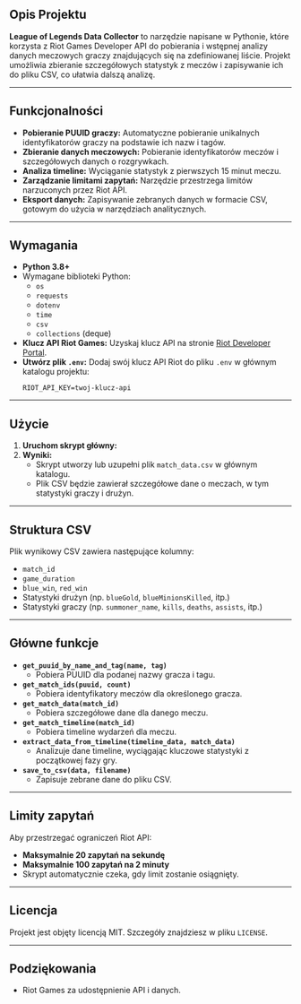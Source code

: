 ## Opis Projektu
**League of Legends Data Collector** to narzędzie napisane w Pythonie, które korzysta z Riot Games Developer API do pobierania i wstępnej analizy danych meczowych graczy znajdujących się na zdefiniowanej liście. Projekt umożliwia zbieranie szczegółowych statystyk z meczów i zapisywanie ich do pliku CSV, co ułatwia dalszą analizę.

---

## Funkcjonalności
- **Pobieranie PUUID graczy:** Automatyczne pobieranie unikalnych identyfikatorów graczy na podstawie ich nazw i tagów.
- **Zbieranie danych meczowych:** Pobieranie identyfikatorów meczów i szczegółowych danych o rozgrywkach.
- **Analiza timeline:** Wyciąganie statystyk z pierwszych 15 minut meczu.
- **Zarządzanie limitami zapytań:** Narzędzie przestrzega limitów narzuconych przez Riot API.
- **Eksport danych:** Zapisywanie zebranych danych w formacie CSV, gotowym do użycia w narzędziach analitycznych.

---

## Wymagania
- **Python 3.8+**
- Wymagane biblioteki Python:
  - `os`
  - `requests`
  - `dotenv`
  - `time`
  - `csv`
  - `collections` (deque)
- **Klucz API Riot Games:**
  Uzyskaj klucz API na stronie [Riot Developer Portal](https://developer.riotgames.com/).
- **Utwórz plik `.env`:**
   Dodaj swój klucz API Riot do pliku `.env` w głównym katalogu projektu:
   ```env
   RIOT_API_KEY=twoj-klucz-api
   ```
---

## Użycie
1. **Uruchom skrypt główny:**
2. **Wyniki:**
   - Skrypt utworzy lub uzupełni plik `match_data.csv` w głównym katalogu.
   - Plik CSV będzie zawierał szczegółowe dane o meczach, w tym statystyki graczy i drużyn.

---

## Struktura CSV
Plik wynikowy CSV zawiera następujące kolumny:
- `match_id`
- `game_duration`
- `blue_win`, `red_win`
- Statystyki drużyn (np. `blueGold`, `blueMinionsKilled`, itp.)
- Statystyki graczy (np. `summoner_name`, `kills`, `deaths`, `assists`, itp.)

---

## Główne funkcje
- **`get_puuid_by_name_and_tag(name, tag)`**
  - Pobiera PUUID dla podanej nazwy gracza i tagu.
- **`get_match_ids(puuid, count)`**
  - Pobiera identyfikatory meczów dla określonego gracza.
- **`get_match_data(match_id)`**
  - Pobiera szczegółowe dane dla danego meczu.
- **`get_match_timeline(match_id)`**
  - Pobiera timeline wydarzeń dla meczu.
- **`extract_data_from_timeline(timeline_data, match_data)`**
  - Analizuje dane timeline, wyciągając kluczowe statystyki z początkowej fazy gry.
- **`save_to_csv(data, filename)`**
  - Zapisuje zebrane dane do pliku CSV.

---

## Limity zapytań
Aby przestrzegać ograniczeń Riot API:
- **Maksymalnie 20 zapytań na sekundę**
- **Maksymalnie 100 zapytań na 2 minuty**
- Skrypt automatycznie czeka, gdy limit zostanie osiągnięty.

---

## Licencja
Projekt jest objęty licencją MIT. Szczegóły znajdziesz w pliku `LICENSE`.

---

## Podziękowania
- Riot Games za udostępnienie API i danych.
